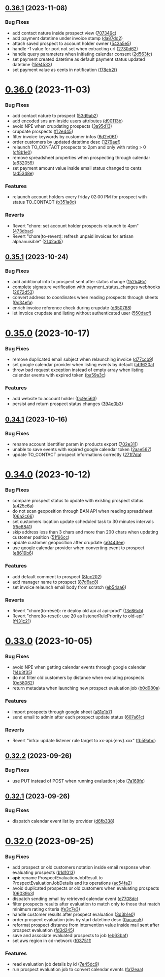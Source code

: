 ## [0.36.1](https://github.com/b-partners/bpartners-api/compare/v0.36.0...v0.36.1) (2023-11-08)


### Bug Fixes

* add contact nature inside prospect view ([707349c](https://github.com/b-partners/bpartners-api/commit/707349c56fd02943639d486aaf23fdab6e31e1cc))
* add payment datetime under invoice stamp ([da87dd2](https://github.com/b-partners/bpartners-api/commit/da87dd2d066d6dd31f30ee11dcc3c6cb99805097))
* attach saved prospect to account holder owner ([543a5e5](https://github.com/b-partners/bpartners-api/commit/543a5e56b90e3b337318b47d1de3041a0265fae5))
* handle -1 value for port not set when extracting url ([2730d62](https://github.com/b-partners/bpartners-api/commit/2730d62bd24e8aea03d3001b05c1f4563bf63f4f))
* handle query parameters when initiating calendar consent ([2d563fc](https://github.com/b-partners/bpartners-api/commit/2d563fca7d0b02b928f856707dff26bb10feae2c))
* set payment created datetime as default payment status updated datetime ([1594533](https://github.com/b-partners/bpartners-api/commit/159453301718e7269f9dc08a1cc143095f39aced))
* set payment value as cents in notification ([f78eb2f](https://github.com/b-partners/bpartners-api/commit/f78eb2f02d25f65b41c1ac858a9acf2f6ef7d824))



# [0.36.0](https://github.com/b-partners/bpartners-api/compare/v0.35.1...v0.36.0) (2023-11-03)


### Bug Fixes

* add contact nature to prospect ([53d9ab2](https://github.com/b-partners/bpartners-api/commit/53d9ab2225f21059637630f0fd6c3eaa04ec23c2))
* add encoded sns arn inside users attributes ([d90113b](https://github.com/b-partners/bpartners-api/commit/d90113b5c53cd17197de43c91fae4450628d0fd1))
* avoid NPE when crupdating prospects ([3a95d13](https://github.com/b-partners/bpartners-api/commit/3a95d130e2017e464494712963d2a7bdc590e4f6))
* crupdate prospects ([f12e445](https://github.com/b-partners/bpartners-api/commit/f12e44580956da5e81f7582956c2365b2982ad29))
* filter invoice keywords by customer infos ([6d2e061](https://github.com/b-partners/bpartners-api/commit/6d2e0613f859386657582f21142a18024968059c))
* order customers by updated datetime desc ([1279aef](https://github.com/b-partners/bpartners-api/commit/1279aefab718c07bf5c4e23e756651dfae3f3743))
* relaunch TO_CONTACT prospects to 2pm and only with rating > 0 ([cf8b1e0](https://github.com/b-partners/bpartners-api/commit/cf8b1e0f737b6517ae36a9d6e68736a2dc59e536))
* remove spreadsheet properties when prospecting through calendar ([a632059](https://github.com/b-partners/bpartners-api/commit/a6320598437d3f0b0bf0f8d5cabb9fea602b877f))
* set payment amount value inside email status changed to cents ([ad5348e](https://github.com/b-partners/bpartners-api/commit/ad5348eb8d75f64027dbfb0ace6166318d7acc1d))


### Features

* relaunch account holders every friday 02:00 PM for prospect with status TO_CONTACT ([b351a8d](https://github.com/b-partners/bpartners-api/commit/b351a8dbe8cc3b53b1d192176c5545e57692fccb))


### Reverts

* Revert "chore: set account holder prospects relaunch to 4pm" ([473dbac](https://github.com/b-partners/bpartners-api/commit/473dbac3265de66c2ab73bbcce94e3d4d3a00085))
* Revert "chore(to-revert): refresh unpaid invoices for artisan alphanuisible" ([2142ad5](https://github.com/b-partners/bpartners-api/commit/2142ad59106c0305ef1a093b1fc969ed0cfeb312))



## [0.35.1](https://github.com/b-partners/bpartners-api/compare/v0.35.0...v0.35.1) (2023-10-24)


### Bug Fixes

* add additional info to prospect sent after status change ([152b46c](https://github.com/b-partners/bpartners-api/commit/152b46c0d889d8c71be20585b2867546ae2b54c4))
* complete signature verification with payment_status_changes webhooks ([2672d53](https://github.com/b-partners/bpartners-api/commit/2672d5307fbdfc76c38960c9dc4e0f7e3e5bbf75))
* convert address to coordinates when reading prospects through sheets ([0c34efa](https://github.com/b-partners/bpartners-api/commit/0c34efad58cfae847530b2ed35d8dafa56c72bea))
* enrich invoice reference check during crupdate ([d650788](https://github.com/b-partners/bpartners-api/commit/d6507889bd58752dcd7abaa8cf6ff44e75d6b589))
* let invoice crupdate and listing without authenticated user ([550dacf](https://github.com/b-partners/bpartners-api/commit/550dacfd49b70e831e96c54dec8ab53389dbdb5c))



# [0.35.0](https://github.com/b-partners/bpartners-api/compare/v0.34.1...v0.35.0) (2023-10-17)


### Bug Fixes

* remove duplicated email subject when relaunching invoice ([d77ccb9](https://github.com/b-partners/bpartners-api/commit/d77ccb95f12b4bd30277048ecb4a3f064aafc2be))
* set google calendar provider when listing events by default ([ab1620a](https://github.com/b-partners/bpartners-api/commit/ab1620addce3cbef08d9102b6d0f30c153b285a5))
* throw bad request exception instead of empty array when listing calendar events with expired token ([ba59a3c](https://github.com/b-partners/bpartners-api/commit/ba59a3c3a4bd8acac418dfa29e59ccd2078f9e0d))


### Features

* add website to account holder ([0c9e563](https://github.com/b-partners/bpartners-api/commit/0c9e5635d2133469538df17aaca9bde82a0ceaa2))
* persist and return prospect status changes ([394e0b3](https://github.com/b-partners/bpartners-api/commit/394e0b3f2554cfb8a05d4e09419a93a99426d22c))



## [0.34.1](https://github.com/b-partners/bpartners-api/compare/v0.34.0...v0.34.1) (2023-10-16)


### Bug Fixes

* rename account identifier param in products export ([702e311](https://github.com/b-partners/bpartners-api/commit/702e311e4c328f89e1156fa6212cf1faec338381))
* unable to save events with expired google calendar token ([2aae567](https://github.com/b-partners/bpartners-api/commit/2aae567ceb54ea5268f6ed0f50248111bc68ddcf))
* update TO_CONTACT prospect informations correctly ([271f7da](https://github.com/b-partners/bpartners-api/commit/271f7da6fe193b38ca4ae1e7d69834191a71c021))



# [0.34.0](https://github.com/b-partners/bpartners-api/compare/v0.33.0...v0.34.0) (2023-10-12)


### Bug Fixes

* compare prospect status to update with existing prospect status ([a425c6a](https://github.com/b-partners/bpartners-api/commit/a425c6a646ed29a07c9b17e07eb4b14945115c6c))
* do not scan geoposition through BAN API when reading spreadsheet ([06a2c66](https://github.com/b-partners/bpartners-api/commit/06a2c66ee36e8c6e7fce4deff2aeb9e1ccf0250c))
* set customers location update scheduled task to 30 minutes intervals ([f5e8841](https://github.com/b-partners/bpartners-api/commit/f5e8841ddaacb7e4d3eda03b14cc536982158bc8))
* skip address less than 3 chars and more than 200 chars when updating customer position ([51f96cc](https://github.com/b-partners/bpartners-api/commit/51f96ccadca23b8729e784f2d8ee5b566ebdf31f))
* update customer geoposition after crupdate ([a0443ee](https://github.com/b-partners/bpartners-api/commit/a0443ee948d71d30b9196314483af52760dfe7c7))
* use google calendar provider when converting event to prospect ([e8619b6](https://github.com/b-partners/bpartners-api/commit/e8619b65184535ed081e8723b7cef82db94f108b))


### Features

* add default comment to prospect ([8fcc202](https://github.com/b-partners/bpartners-api/commit/8fcc2028bcaea381fedeb45cc7248bc57bcb7df2))
* add manager name to prospect ([87d6ac8](https://github.com/b-partners/bpartners-api/commit/87d6ac8f6194fff284dfb8d9c1fe6c4ab31c9f15))
* set invoice relaunch email body from scratch ([eb54aa6](https://github.com/b-partners/bpartners-api/commit/eb54aa69d78b1026e215789e9d95f737938a2d62))


### Reverts

* Revert "chore(to-reset): re deploy old api at api-prod" ([13e86cb](https://github.com/b-partners/bpartners-api/commit/13e86cb989a60f07826f0e8e8744cf605a97698f))
* Revert "chore(to-reset): use 20 as listenerRulePriority to old-api" ([f431c21](https://github.com/b-partners/bpartners-api/commit/f431c21fd4b2daabe3da4e3f4443543666680937))



# [0.33.0](https://github.com/b-partners/bpartners-api/compare/v0.32.2...v0.33.0) (2023-10-05)


### Bug Fixes

* avoid NPE when getting calendar events through google calendar ([14b3f35](https://github.com/b-partners/bpartners-api/commit/14b3f35f210f6e9f85562626a1310314a4151d4e))
* do not filter old customers by distance when evaluting prospects ([0e58062](https://github.com/b-partners/bpartners-api/commit/0e5806245215381077981b4c61d7ca695d799b23))
* return metadata when launching new prospect evaluation job ([b0d980a](https://github.com/b-partners/bpartners-api/commit/b0d980a87984048be10510a62fe39b70863c2762))


### Features

* import prospects through google sheet ([a81e1b7](https://github.com/b-partners/bpartners-api/commit/a81e1b70c6f44dff906915c20451e8b375fd42e1))
* send email to admin after each prospect update status ([607a61c](https://github.com/b-partners/bpartners-api/commit/607a61cf132fa5d73aeef0e9b44c2b947e654f13))


### Reverts

* Revert "infra: update listener rule target to xx-api.{env}.xxx"  ([fb59abc](https://github.com/b-partners/bpartners-api/commit/fb59abcd67dac31daf815e7648654ddd365722ac))



## [0.32.2](https://github.com/b-partners/bpartners-api/compare/v0.32.1...v0.32.2) (2023-09-26)


### Bug Fixes

* use PUT instead of POST when running evaluation jobs ([7a169fe](https://github.com/b-partners/bpartners-api/commit/7a169fec69b5b8a3c79887052b022e19b7b57555))



## [0.32.1](https://github.com/b-partners/bpartners-api/compare/v0.32.0...v0.32.1) (2023-09-26)


### Bug Fixes

* dispatch calendar event list by provider ([d6fb338](https://github.com/b-partners/bpartners-api/commit/d6fb33879e0d74f956326f546145f469f9a0f21e))



# [0.32.0](https://github.com/b-partners/bpartners-api/compare/v0.31.0...v0.32.0) (2023-09-25)


### Bug Fixes

* add prospect or old customers notation inside email response when evaluating prospects ([b1d1013](https://github.com/b-partners/bpartners-api/commit/b1d101382d75e2dcd86b200f95e4cfc7efcc0c9e))
* **api:** rename ProspectEvaluationJobResult to ProspectEvaluationJobDetails and its operations ([ac54fa2](https://github.com/b-partners/bpartners-api/commit/ac54fa2a9b779e46d689f78b44366b34615e67d6))
* avoid duplicated prospects or old customers when evaluating prospects ([06039b3](https://github.com/b-partners/bpartners-api/commit/06039b306f5005473506d4b61849221ce10df97d))
* dispatch sending email by retrieved calendar event ([e7708dc](https://github.com/b-partners/bpartners-api/commit/e7708dc0496b2580ca000325aecf0a0562f8d9b6))
* filter prospects results after evaluation to match only to those that match minimum rating criteria ([fe3c7e3](https://github.com/b-partners/bpartners-api/commit/fe3c7e374001da482be6eac8686bfb7cd2ed28df))
* handle customer results after prospect evaluation ([3d3b1e0](https://github.com/b-partners/bpartners-api/commit/3d3b1e05ac023a0901bc5645d5ba3b80f99ef846))
* order prospect evaluation jobs by start datetime desc ([0acaea5](https://github.com/b-partners/bpartners-api/commit/0acaea5823146e083b7dca7d5b0848c0e4ec9af2))
* reformat prospect distance from intervention value inside mail sent after prospect evaluation ([fd3d245](https://github.com/b-partners/bpartners-api/commit/fd3d245300f8b345db3a966f378b0efac923d764))
* save and associate evaluated prospects to job ([eb63baf](https://github.com/b-partners/bpartners-api/commit/eb63bafd0db7918df61847940c9075c531aa1c96))
* set aws region in cd-network ([f03751f](https://github.com/b-partners/bpartners-api/commit/f03751f540c0ff105492ae91513ca3400a1c4cc8))


### Features

* read evaluation job details by id ([7e45dc9](https://github.com/b-partners/bpartners-api/commit/7e45dc9251e76cb49af28c1c665854eeb21142ac))
* run prospect evaluation job to convert calendar events ([fa12eaa](https://github.com/b-partners/bpartners-api/commit/fa12eaa2c3b1b5646f9a9c3b177a29d5be99eaf2))



